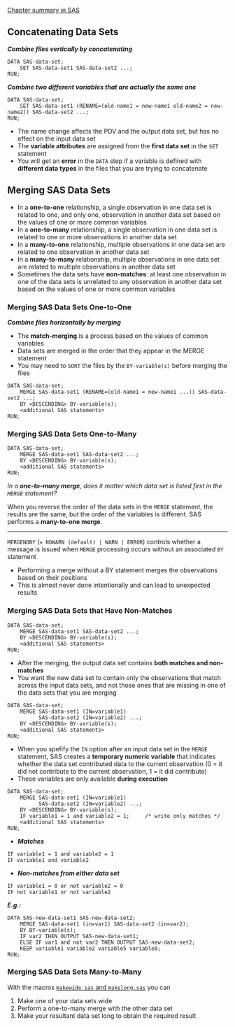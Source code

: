 [Chapter summary in SAS](https://support.sas.com/edu/OLTRN/ECPRG193/m421/m421_5_a_sum.htm)

## Concatenating Data Sets

***Combine files vertically by concatenating***

```
DATA SAS-data-set;
    SET SAS-data-set1 SAS-data-set2 ...;
RUN;
```

***Combine two different variables that are actually the same one***

```
DATA SAS-data-set;
    SET SAS-data-set1 (RENAME=(old-name1 = new-name1 old-name2 = new-name2)) SAS-data-set2 ...;
RUN;
```

- The name change affects the PDV and the output data set, but has no effect on the input data set
- The **variable attributes** are assigned from the **first data set** in the `SET` statement
- You will get an **error** in the `DATA` step if a variable is defined with **different data types** in the files that you are trying to concatenate

## Merging SAS Data Sets

- In a **one-to-one** relationship, a single observation in one data set is related to one, and only one, observation in another data set based on the values of one or more common variables
- In a **one-to-many** relationship, a single observation in one data set is related to one or more observations in another data set
- In a **many-to-one** relationship, multiple observations in one data set are related to one observation in another data set
- In a **many-to-many** relationship, multiple observations in one data set are related to multiple observations in another data set
- Sometimes the data sets have **non-matches**: at least one observation in one of the data sets is unrelated to any observation in another data set based on the values of one or more common variables

### Merging SAS Data Sets One-to-One

***Combine files horizontally by merging***

- The **match-merging** is a process based on the values of common variables
- Data sets are merged in the order that they appear in the MERGE statement
- You may need to `SORT` the files by the `BY-variable(s)` before merging the files

```
DATA SAS-data-set;
    MERGE SAS-data-set1 (RENAME=(old-name1 = new-name1 ...)) SAS-data-set2 ...;
    BY <DESCENDING> BY-variable(s);
    <additional SAS statements>
RUN;
```

### Merging SAS Data Sets One-to-Many

```
DATA SAS-data-set;
    MERGE SAS-data-set1 SAS-data-set2 ...;
    BY <DESCENDING> BY-variable(s);
    <additional SAS statements>
RUN;
```

*In a **one-to-many merge**, does it matter which data set is listed first in the `MERGE` statement?*

When you reverse the order of the data sets in the `MERGE` statement, the results are the same, but the order of the variables is different. SAS performs a **many-to-one merge**.

---

`MERGENOBY` (`= NOWARN (default) | WARN | ERROR`) controls whether a message is issued when `MERGE` processing occurs without an associated `BY` statement

* Performing a merge without a BY statement merges the observations based on their positions
* This is almost never done intentionally and can lead to unexpected results

### Merging SAS Data Sets that Have Non-Matches

```
DATA SAS-data-set;
    MERGE SAS-data-set1 SAS-data-set2 ...;
    BY <DESCENDING> BY-variable(s);
    <additional SAS statements>
RUN;
```

* After the merging, the output data set contains **both matches and non-matches**
* You want the new data set to contain only the observations that match across the input data sets, and not those ones that are missing in one of the data sets that you are merging

```
DATA SAS-data-set;
    MERGE SAS-data-set1 (IN=variable1) 
          SAS-data-set2 (IN=variable2) ...;
    BY <DESCENDING> BY-variable(s);
    <additional SAS statements>
RUN;
```

* When you spefify the `IN` option after an input data set in the `MERGE` statement, SAS creates a **temporary numeric variable** that indicates whether the data set contributed data to the current observation (0 = it did not contribute to the current observation, 1 = it did contribute)
* These variables are only available **during execution**

```
DATA SAS-data-set;
    MERGE SAS-data-set1 (IN=variable1) 
          SAS-data-set2 (IN=variable2) ...;
    BY <DESCENDING> BY-variable(s);
    IF variable1 = 1 and variable2 = 1;     /* write only matches */
    <additional SAS statements>
RUN;
```

* ***Matches***

```
IF variable1 = 1 and variable2 = 1 
IF variable1 and variable2
```

* ***Non-matches from either data set***

```
IF variable1 = 0 or not variable2 = 0
IF not variable1 or not variable2
```

***E.g.:***<br>

```
DATA SAS-new-data-set1 SAS-new-data-set2;
	MERGE SAS-data-set1 (in=var1) SAS-data-set2 (in=var2);
	BY BY-variable(s);
	IF var2 THEN OUTPUT SAS-new-data-set1;
	ELSE IF var1 and not var2 THEN OUTPUT SAS-new-data-set2;
	KEEP variable1 variable2 variable5 variable8;
RUN;
```

### Merging SAS Data Sets Many-to-Many

With the macros [`makewide.sas` and `makelong.sas`](http://www.sascommunity.org/wiki/Transpose_data_with_macro_%25MAKEWIDE_and_%25MAKELONG_(based_on_Proc_TRANSPOSE)) you can 

1. Make one of your data sets wide
2. Perform a one-to-many merge with the other data set
3. Make your resultant data set long to obtain the required result

